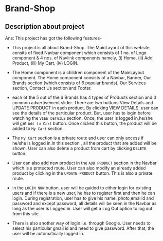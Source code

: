# Brand-Shop



## Description about project
Ans: This project has got the following features- 

- This project is all about Brand-Shop. The MainLayout of this website consits of fixed Navbar component which consists of 1 no. of Logo component & 4 nos. of Navlink components namely, (i) Home, (ii) Add Product, (iii) My Cart, (iv) LOGIN.

- The Home component is a children component of the MainLayout component. The Home component consists of a Navbar, Banner, Our Brands section (which consists of 6 popular brands), Our Services section, Contact Us section and Footer. 


- each of the 5 out of the 6 Brands has 4 types of Products section  and 3 common advertisement slider. There are two buttons View Details and UPDATE PRODUCT in each product. By clicking VIEW DETAILS, user can see the details of the particular product. But, user has to login before watching the `VIEW DETAILS` section. Once, the user is logged in,he/she will get `Add to Cart` button. Once clicked this button, the product will be added to `My Cart` section.

- The `My Cart` section is a private route and user can only access if he/she is logged in.In this section , all the product that are added will be shown. User can also delete a product from cart by clicking `DELETE` button.

- User can also add new product in the `ADD PRODUCT` section in the Navbar which is a protected route. User can also modify an already added product by clicking in the `UPDATE PRODUCT` button. This is also a private route.

- In the `LOGIN NOW` button, user will be guided to either login for existing users and if there is a new user, he has to register first and then he can login. During registration,  user has to give his name, photo,emailid and password and except password, all details will be seen in the Navbar as long as the user is Logged in. User will get a Log Out option to log out from this site.

- There is also another way of login i.e. through Google. User needs to select his particular gmail id and need to give password. After that, the user will be automatically logged in. 

